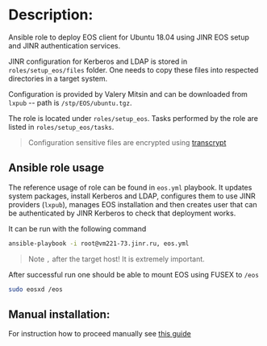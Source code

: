 # Description:

Ansible role to deploy EOS client for Ubuntu 18.04 using JINR EOS setup and
JINR authentication services.

JINR configuration for Kerberos and LDAP is stored in `roles/setup_eos/files` folder. One
needs to copy these files into respected directories in a target system.

Configuration is provided by Valery Mitsin and can be downloaded from `lxpub` -- path is `/stp/EOS/ubuntu.tgz`.

The role is located under `roles/setup_eos`. Tasks performed by the role are
listed in `roles/setup_eos/tasks`.

> Configuration sensitive files are encrypted using [transcrypt](https://github.com/elasticdog/transcrypt)

## Ansible role usage

The reference usage of role can be found in `eos.yml` playbook. It updates
system packages, install Kerberos and LDAP, configures them to use JINR
providers (`lxpub`), manages EOS installation and then creates user that can be 
authenticated by JINR Kerberos to check that deployment works.

It can be run with the following command
```bash
ansible-playbook -i root@vm221-73.jinr.ru, eos.yml 
```
> Note `,` after the target host! It is extremely important.

After successful run one should be able to mount EOS using FUSEX to `/eos`

```bash
sudo eosxd /eos
```

## Manual installation:
For instruction how to proceed manually see [this guide](step-by-step-guide.md)
